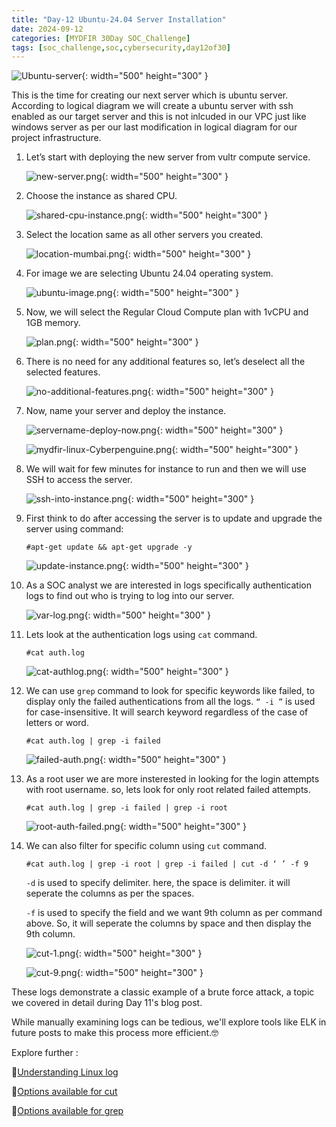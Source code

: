 ```yaml
---
title: "Day-12 Ubuntu-24.04 Server Installation"
date: 2024-09-12
categories: [MYDFIR 30Day SOC_Challenge]
tags: [soc_challenge,soc,cybersecurity,day12of30]
---
```



![Ubuntu-server](/assets/Ubuntu-24/server-title.png){: width="500" height="300" }

This is the time for creating our next server which is ubuntu server. According to logical diagram we will create a ubuntu server with ssh enabled as our target server and this is not inlcuded in our VPC just like windows server as per our last modification in logical diagram for our project infrastructure.

1. Let’s start with deploying the new server from vultr compute service.
    
    ![new-server.png](/assets/Ubuntu-24/new-server.png){: width="500" height="300" }
    
2. Choose the instance as shared CPU.
    
    ![shared-cpu-instance.png](/assets/Ubuntu-24/shared-cpu-instance.png){: width="500" height="300" }
    
3. Select the location same as all other servers you created.
    
    ![location-mumbai.png](/assets/Ubuntu-24/location-mumbai.png){: width="500" height="300" }
    
4. For image we are selecting Ubuntu 24.04 operating system.
    
    ![ubuntu-image.png](/assets/Ubuntu-24/ubuntu-image.png){: width="500" height="300" }
    
5. Now, we will select the Regular Cloud Compute plan with 1vCPU and 1GB memory.
    
    ![plan.png](/assets/Ubuntu-24/plan.png){: width="500" height="300" }
    
6. There is no need for any additional features so, let’s deselect all the selected features.
    
    ![no-additional-features.png](/assets/Ubuntu-24/no-additional-features.png){: width="500" height="300" }
    
7. Now, name your server and deploy the instance.
    
    ![servername-deploy-now.png](/assets/Ubuntu-24/servername-deploy-now.png){: width="500" height="300" }
    
    ![mydfir-linux-Cyberpenguine.png](/assets/Ubuntu-24/mydfir-linux-Cyberpenguine.png){: width="500" height="300" }
    
8. We will wait for few minutes for instance to run and then we will use SSH to access the server.
    
    ![ssh-into-instance.png](/assets/Ubuntu-24/ssh-into-instance.png){: width="500" height="300" }
    
9. First think to do after accessing the server is to update and upgrade the server using command:
    
    `#apt-get update && apt-get upgrade -y`
    
    ![update-instance.png](/assets/Ubuntu-24/update-instance.png){: width="500" height="300" }
    
10. As a SOC analyst we are interested in logs specifically authentication logs to find out who is trying to log into our server.
    
    ![var-log.png](/assets/Ubuntu-24/var-log.png){: width="500" height="300" }
    
11. Lets look at the authentication logs using `cat` command.
    
    `#cat auth.log`
    
    ![cat-authlog.png](/assets/Ubuntu-24/cat-authlog.png){: width="500" height="300" }
    
12. We can use `grep` command to look for specific keywords like failed, to display only the failed authentications from all the logs. `“ -i ”` is used for case-insensitive. It will search keyword regardless of the case of letters or word.
    
    `#cat auth.log | grep -i failed`
    
    ![failed-auth.png](/assets/Ubuntu-24/failed-auth.png){: width="500" height="300" }
    
13. As a root user we are more insterested in looking for the login attempts with root username. so, lets look for only root related failed attempts.
    
    `#cat auth.log | grep -i failed | grep -i root`
    
    ![root-auth-failed.png](/assets/Ubuntu-24/root-auth-failed.png){: width="500" height="300" }
    
14. We can also filter for specific column using `cut` command.
    
    `#cat auth.log | grep -i root | grep -i failed | cut -d ‘ ’ -f 9`
    
    `-d` is used to specify delimiter. here, the space is delimiter. it will seperate the columns as per the spaces.
    
    `-f` is used to specify the field and we want 9th column as per command above. So, it will seperate the columns by space and then display the 9th column.

    ![cut-1.png](/assets/Ubuntu-24/cut-1.png){: width="500" height="300" }
    
    ![cut-9.png](/assets/Ubuntu-24/cut-9.png){: width="500" height="300" }
    

These logs demonstrate a classic example of a brute force attack, a topic we covered in detail during Day 11's blog post.

While manually examining logs can be tedious, we'll explore tools like ELK in future posts to make this process more efficient.🤓

Explore further :

📑[Understanding Linux log](https://www.plesk.com/blog/featured/linux-logs-explained/)

🔖[Options available for cut](https://www.geeksforgeeks.org/cut-command-linux-examples/#options-available-in-cut-command) 

🔖[Options available for grep](https://www.geeksforgeeks.org/grep-command-in-unixlinux/#options-available-in-grep-command) 


